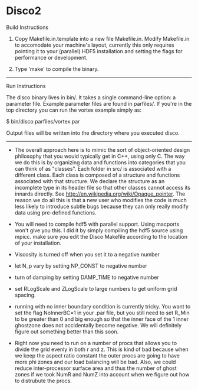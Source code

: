 Disco2
======

Build Instructions

1) Copy Makefile.in.template into a new file Makefile.in.  Modify Makefile.in to accomodate your machine's layout, currently this only requires pointing it to your (parallel) HDF5 installation and setting the flags for performance or development.

2) Type 'make' to compile the binary.

---

Run Instructions

The disco binary lives in bin/.  It takes a single command-line option: a parameter file.  Example parameter files are found in parfiles/.  If you're in the top directory you can run the vortex example simply as:

$ bin/disco parfiles/vortex.par

Output files will be written into the directory where you executed disco.

---

* The overall approach here is to mimic the sort of object-oriented design philosophy that you would typically get in C++, using only C. The way we do this is by organizing data and functions into categories that you can think of as "classes". Each folder in src/ is associated with a different class. Each class is composed of a structure and functions associated with that structure. We declare the structure as an incomplete type in its header file so that other classes cannot access its innards directly. See http://en.wikipedia.org/wiki/Opaque_pointer. The reason we do all this is that a new user who modifies the code is much less likely to introduce subtle bugs because they can only really modify data using pre-defined functions.

* You will need to compile hdf5 with parallel support. Using macports won't give you this. I did it by simply compiling the hdf5 source using mpicc. make sure you edit the Disco Makefile according to the location of your installation.

* Viscosity is turned off when you set it to a negative number

* let N_p vary by setting NP_CONST to negative number

* turn of damping by setting DAMP_TIME to negative number

* set RLogScale and ZLogScale to large numbers to get uniform grid spacing.

* running with no inner boundary condition is currently tricky. You want to set the flag NoInnerBC=1 in your .par file, but you still need to set R_Min to be greater than 0 and big enough so that the inner face of the 1 inner ghostzone does not accidentally become negative. We will definitely figure out something better than this soon.

* Right now you need to run on a number of procs that allows you to divide the grid evenly in both r and z. This is kind of bad because when we keep the aspect ratio constant the outer procs are going to have more phi zones and our load balancing will be bad. Also, we could reduce inter-processor surface area and thus the number of ghost zones if we took NumR and NumZ into account when we figure out how to distrubute the procs. 
